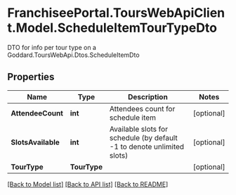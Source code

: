 # FranchiseePortal.ToursWebApiClient.Model.ScheduleItemTourTypeDto
DTO for info per tour type on a Goddard.ToursWebApi.Dtos.ScheduleItemDto

## Properties

Name | Type | Description | Notes
------------ | ------------- | ------------- | -------------
**AttendeeCount** | **int** | Attendees count for schedule item | [optional] 
**SlotsAvailable** | **int** | Available slots for schedule (by default -1 to denote unlimited slots) | [optional] 
**TourType** | **TourType** |  | [optional] 

[[Back to Model list]](../README.md#documentation-for-models) [[Back to API list]](../README.md#documentation-for-api-endpoints) [[Back to README]](../README.md)


